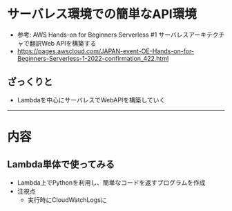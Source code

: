# サーバレス環境での簡単なAPI環境
- 参考: AWS Hands-on for Beginners Serverless #1 サーバレスアーキテクチャで翻訳Web APIを構築する
 - https://pages.awscloud.com/JAPAN-event-OE-Hands-on-for-Beginners-Serverless-1-2022-confirmation_422.html

## ざっくりと
- Lambdaを中心にサーバレスでWebAPIを構築していく

---
# 内容
## Lambda単体で使ってみる
- Lambda上でPythonを利用し、簡単なコードを返すプログラムを作成
- 注視点
  - 実行時にCloudWatchLogsに

